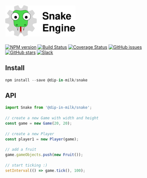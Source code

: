 # <img src="https://raw.githubusercontent.com/dip-in-milk/snake-logo/master/src/Engine.svg?sanitize=true" height="100" alt="Snake Engine Logo">

[![NPM version][npm-img]][npm-url]
[![Build Status][build-img]][build-url]
[![Coverage Status][coverage-image]][coverage-url]
[![GitHub issues][issues-image]][issues-url]
[![GitHub stars][github-stars-img]][github-stars-url]
[![Slack][slack-image]][slack-url]

## Install
```js
npm install --save @dip-in-milk/snake
```

## API

```js
import Snake from '@dip-in-milk/snake';

// create a new Game with width and height
const game = new Game(20, 20);

// create a new Player
const player1 = new Player(game);

// add a fruit
game.gameObjects.push(new Fruit());

// start ticking :)
setInterval(() => game.tick(), 100);
```

[npm-img]: https://img.shields.io/npm/v/@dip-in-milk/snake.svg?logo=npm
[npm-url]: https://www.npmjs.com/package/@dip-in-milk/snake

[build-img]: https://img.shields.io/travis/dip-in-milk/snake/develop.svg?logo=travis
[build-url]: https://travis-ci.org/dip-in-milk/snake

[coverage-image]: https://coveralls.io/repos/github/dip-in-milk/snake/badge.svg?branch=develop
[coverage-url]: https://coveralls.io/github/dip-in-milk/snake?branch=develop

[slack-image]: https://img.shields.io/badge/%23snake-ff69b4.svg?logo=slack&label=slack
[slack-url]: https://dip-in-milk.slack.com/messages/CCCAVG2N5

[issues-image]: https://img.shields.io/github/issues/dip-in-milk/snake.svg?logo=github
[issues-url]: https://github.com/dip-in-milk/snake/issues

[github-stars-img]: https://img.shields.io/github/stars/dip-in-milk/snake.svg?logo=github
[github-stars-url]: https://github.com/dip-in-milk/snake/stargazers
